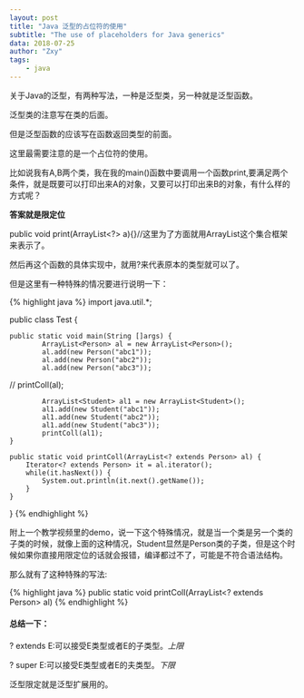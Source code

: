 ```yaml
---
layout: post
title: "Java 泛型的占位符的使用"
subtitle: "The use of placeholders for Java generics"
data: 2018-07-25
author: "Zxy"
tags:
    - java
---
```


关于Java的泛型，有两种写法，一种是泛型类，另一种就是泛型函数。

泛型类的<E>注意写在类的后面。

但是泛型函数的<E>应该写在函数返回类型的前面。

这里最需要注意的是一个占位符的使用。

比如说我有A,B两个类，我在我的main()函数中要调用一个函数print,要满足两个条件，就是既要可以打印出来A的对象，又要可以打印出来B的对象，有什么样的方式呢？

**答案就是限定位**

public void print(ArrayList<?> a){}//这里为了方面就用ArrayList这个集合框架来表示了。

然后再这个函数的具体实现中，就用?来代表原本的类型就可以了。

但是这里有一种特殊的情况要进行说明一下：

{% highlight java %}
import java.util.*;

public class Test {
	
	public static void main(String []args) {
			ArrayList<Person> al = new ArrayList<Person>();
			al.add(new Person("abc1"));
			al.add(new Person("abc2"));
			al.add(new Person("abc3"));
			
//			printColl(al);
			
			ArrayList<Student> al1 = new ArrayList<Student>();
			al1.add(new Student("abc1"));
			al1.add(new Student("abc2"));
			al1.add(new Student("abc3"));
			printColl(al1);
	}
	
	public static void printColl(ArrayList<? extends Person> al) {
		Iterator<? extends Person> it = al.iterator();
		while(it.hasNext()) {
			System.out.println(it.next().getName());
		}
	}
}
{% endhighlight %}

附上一个教学视频里的demo，说一下这个特殊情况，就是当一个类是另一个类的子类的时候，就像上面的这种情况，Student显然是Person类的子类，但是这个时候如果你直接用限定位的话就会报错，编译都过不了，可能是不符合语法结构。

那么就有了这种特殊的写法:

{% highlight java %}
	public static void printColl(ArrayList<? extends Person> al)
{% endhighlight %}

#### 总结一下：

? extends E:可以接受E类型或者E的子类型。*上限*

? super E:可以接受E类型或者E的夫类型。*下限*

泛型限定就是泛型扩展用的。